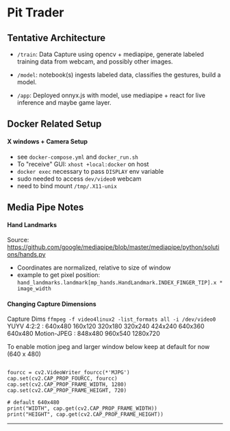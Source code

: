 # Pit Trader


## Tentative Architecture

* `/train`: Data Capture using opencv + mediapipe, generate labeled
  training data from webcam, and possibly other images.

* `/model`: notebook(s) ingests labeled data, classifies the gestures,
  build a model.

* `/app`: Deployed onnyx.js with model, use mediapipe + react for live
  inference and maybe game layer.


## Docker Related Setup

#### X windows + Camera Setup

* see `docker-compose.yml` and `docker_run.sh`
* To "receive" GUI: `xhost +local:docker` on host
* `docker exec` necessary to pass `DISPLAY` env variable
* sudo needed to access `dev/video0` webcam
* need to bind mount `/tmp/.X11-unix`


## Media Pipe Notes

#### Hand Landmarks

Source: https://github.com/google/mediapipe/blob/master/mediapipe/python/solutions/hands.py

* Coordinates are normalized, relative to size of window
* example to get pixel position: `hand_landmarks.landmark[mp_hands.HandLandmark.INDEX_FINGER_TIP].x * image_width`


#### Changing Capture Dimensions

Capture Dims
`ffmpeg -f video4linux2 -list_formats all -i /dev/video0`
YUYV 4:2:2 : 640x480 160x120 320x180 320x240 424x240 640x360 640x480
Motion-JPEG : 848x480 960x540 1280x720

To enable motion jpeg and larger window below keep at default for now (640 x 480)

```

fourcc = cv2.VideoWriter_fourcc(*'MJPG')
cap.set(cv2.CAP_PROP_FOURCC, fourcc)
cap.set(cv2.CAP_PROP_FRAME_WIDTH, 1280)
cap.set(cv2.CAP_PROP_FRAME_HEIGHT, 720)

# default 640x480
print("WIDTH", cap.get(cv2.CAP_PROP_FRAME_WIDTH))
print("HEIGHT", cap.get(cv2.CAP_PROP_FRAME_HEIGHT))

```

----
